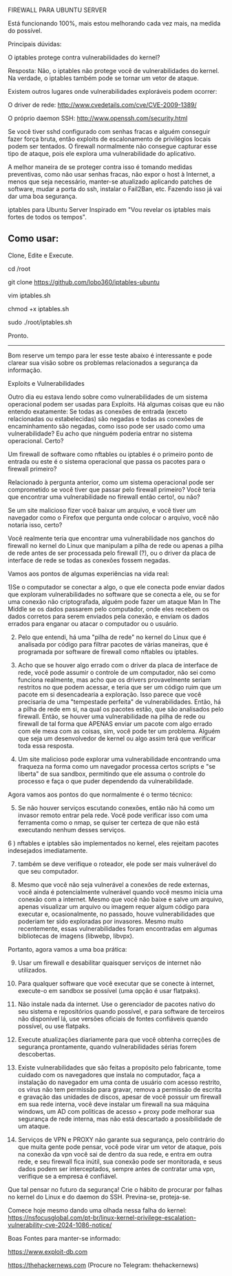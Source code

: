 FIREWALL PARA UBUNTU SERVER

Está funcionando 100%, mais estou melhorando cada vez mais, na medida do possível.

Principais dúvidas:

O iptables protege contra vulnerabilidades do kernel?

Resposta: Não, o iptables não protege você de vulnerabilidades do kernel. Na verdade, o iptables também pode se tornar um vetor de ataque.

Existem outros lugares onde vulnerabilidades exploráveis ​​podem ocorrer:

O driver de rede: http://www.cvedetails.com/cve/CVE-2009-1389/

O próprio daemon SSH: http://www.openssh.com/security.html

Se você tiver sshd configurado com senhas fracas e alguém conseguir fazer força bruta, então exploits de escalonamento de privilégios locais podem ser tentados. O firewall normalmente não consegue capturar esse tipo de ataque, pois ele explora uma vulnerabilidade do aplicativo.

A melhor maneira de se proteger contra isso é tomando medidas preventivas, como não usar senhas fracas, não expor o host à Internet, a menos que seja necessário, manter-se atualizado aplicando patches de software, mudar a porta do ssh, instalar o Fail2Ban, etc. Fazendo isso já vai dar uma boa segurança.

iptables para Ubuntu Server Inspirado em "Vou revelar os iptables mais fortes de todos os tempos".

Como usar:
----
Clone, Edite e Execute.

cd /root

git clone https://github.com/lobo360/iptables-ubuntu

vim iptables.sh

chmod +x iptables.sh

sudo ./root/iptables.sh

Pronto.


---


Bom reserve um tempo para ler esse teste abaixo é interessante e pode clarear sua visão sobre os problemas relacionados a segurança da informação.

Exploits e Vulnerabilidades

Outro dia eu estava lendo sobre como vulnerabilidades de um sistema operacional podem ser usadas para Exploits.
Há algumas coisas que eu não entendo exatamente:
Se todas as conexões de entrada (exceto relacionadas ou estabelecidas) são negadas e todas as conexões de encaminhamento são negadas, como isso pode ser usado como uma vulnerabilidade? Eu acho que ninguém poderia entrar no sistema operacional. Certo?

Um firewall de software como nftables ou iptables é o primeiro ponto de entrada ou este é o sistema operacional que passa os pacotes para o firewall primeiro?

Relacionado à pergunta anterior, como um sistema operacional pode ser comprometido se você tiver que passar pelo firewall primeiro? Você teria que encontrar uma vulnerabilidade no firewall então certo!, ou não?

Se um site malicioso fizer você baixar um arquivo, e você tiver um navegador como o Firefox que pergunta onde colocar o arquivo, você não notaria isso, certo?

Você realmente teria que encontrar uma vulnerabilidade nos ganchos do firewall no kernel do Linux que manipulam a pilha de rede ou apenas a pilha de rede antes de ser processada pelo firewall (?), ou o driver da placa de interface de rede se todas as conexões fossem negadas.

Vamos aos pontos de algumas experiências na vida real:

1)Se o computador se conectar a algo, o que ele conecta pode enviar dados que exploram vulnerabilidades no software que se conecta a ele, ou se for uma conexão não criptografada, alguém pode fazer um ataque Man In The Middle se os dados passarem pelo computador, onde eles recebem os dados corretos para serem enviados pela conexão, e enviam os dados errados para enganar ou atacar o computador ou o usuário.


2) Pelo que entendi, há uma "pilha de rede" no kernel do Linux que é analisada por código para filtrar pacotes de várias maneiras, que é programada por software de firewall como nftables ou iptables.

 
3) Acho que se houver algo errado com o driver da placa de interface de rede, você pode assumir o controle de um computador, não sei como funciona realmente, mas acho que os drivers provavelmente seriam restritos no que podem acessar, e teria que ser um código ruim que um pacote em si desencadearia a exploração. Isso parece que você precisaria de uma "tempestade perfeita" de vulnerabilidades. Então, há a pilha de rede em si, na qual os pacotes estão, que são analisados pelo firewall. Então, se houver uma vulnerabilidade na pilha de rede ou firewall de tal forma que APENAS enviar um pacote com algo errado com ele mexa com as coisas, sim, você pode ter um problema. Alguém que seja um desenvolvedor de kernel ou algo assim terá que verificar toda essa resposta.


4) Um site malicioso pode explorar uma vulnerabilidade encontrando uma fraqueza na forma como um navegador processa certos scripts e "se liberta" de sua sandbox, permitindo que ele assuma o controle do processo e faça o que puder dependendo da vulnerabilidade.


Agora vamos aos pontos do que normalmente é o termo técnico:

5) Se não houver serviços escutando conexões, então não há como um invasor remoto entrar pela rede. Você pode verificar isso com uma ferramenta como o nmap, se quiser ter certeza de que não está executando nenhum desses serviços.


6 ) nftables e iptables são implementados no kernel, eles rejeitam pacotes indesejados imediatamente.


7) também se deve verifique o roteador, ele pode ser mais vulnerável do que seu computador.


8) Mesmo que você não seja vulnerável a conexões de rede externas, você ainda é potencialmente vulnerável quando você mesmo inicia uma conexão com a internet. Mesmo que você não baixe e salve um arquivo, apenas visualizar um arquivo ou imagem requer algum código para executar e, ocasionalmente, no passado, houve vulnerabilidades que poderiam ter sido exploradas por invasores. Mesmo muito recentemente, essas vulnerabilidades foram encontradas em algumas bibliotecas de imagens (libwebp, libvpx).


Portanto, agora vamos a uma boa prática:

9) Usar um firewall e desabilitar quaisquer serviços de internet não utilizados.


10) Para qualquer software que você executar que se conecte à internet, execute-o em sandbox se possível (uma opção é usar flatpaks).


11) Não instale nada da internet. Use o gerenciador de pacotes nativo do seu sistema e repositórios quando possível, e para software de terceiros não disponível lá, use versões oficiais de fontes confiáveis quando possível, ou use flatpaks.


12) Execute atualizações diariamente para que você obtenha correções de segurança prontamente, quando vulnerabilidades sérias forem descobertas. 


13) Existe vulnerabilidades que são feitas a propósito pelo fabricante, tome cuidado com os navegadores que instala no computador, faça a instalação do navegador em uma conta de usuário com acesso restrito, os vírus não tem permissão para gravar, remova a permissão de escrita e gravação das unidades de discos, apesar de você possuir um firewall em sua rede interna, você deve instalar um firewall na sua máquina windows, um AD com politicas de acesso + proxy pode melhorar sua segurança de rede interna, mas não está descartado a possibilidade de um ataque.


14) Serviços de VPN e PROXY não garante sua segurança, pelo contrário do que muita gente pode pensar, você pode virar um vetor de ataque, pois na conexão da vpn você sai de dentro da sua rede, e entra em outra rede, e seu firewall fica inútil, sua conexão pode ser monitorada, e seus dados podem ser interceptados, sempre antes de contratar uma vpn, verifique se a empresa é confiável.


Que tal pensar no futuro da segurança! Crie o hábito de procurar por falhas no kernel do Linux e do daemon do SSH. Previna-se, proteja-se.


Comece hoje mesmo dando uma olhada nessa falha do kernel:
https://nsfocusglobal.com/pt-br/linux-kernel-privilege-escalation-vulnerability-cve-2024-1086-notice/


Boas Fontes para manter-se informado:


https://www.exploit-db.com

https://thehackernews.com (Procure no Telegram: thehackernews)




